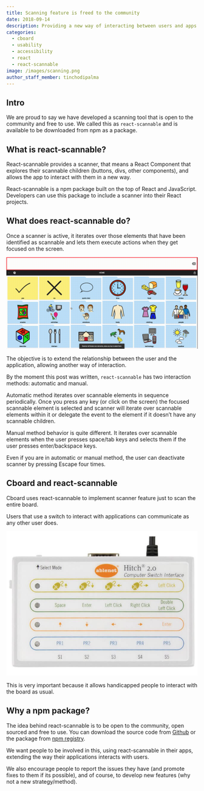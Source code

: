 ```yaml
---
title: Scanning feature is freed to the community
date: 2018-09-14
description: Providing a new way of interacting between users and apps
categories:
  - cboard
  - usability
  - accessibility
  - react
  - react-scannable
image: /images/scanning.png
author_staff_member: tinchodipalma
---
```

## Intro
We are proud to say we have developed a scanning tool that is open to the community and free to use. We called this as `react-scannable` and is available to be downloaded from npm as a package.

## What is react-scannable?
React-scannable provides a scanner, that means a React Component that explores their scannable children (buttons, divs, other components), and allows the app to interact with them in a new way.

React-scannable is a npm package built on the top of React and JavaScript. Developers can use this package to include a scanner into their React projects.

## What does react-scannable do?
Once a scanner is active, it iterates over those elements that have been identified as scannable and lets them execute actions when they get focused on the screen.

![react-scannable in action](/images/scanning.gif)

The objective is to extend the relationship between the user and the application, allowing another way of interaction.

By the moment this post was written, `react-scannable` has two interaction methods: automatic and manual.

Automatic method iterates over scannable elements in sequence periodically. Once you press any key (or click on the screen) the focused scannable element is selected and scanner will iterate over scannable elements within it or delegate the event to the element if it doesn’t have any scannable children.

Manual method behavior is quite different. It iterates over scannable elements when the user presses space/tab keys and selects them if the user presses enter/backspace keys.

Even if you are in automatic or manual method, the user can deactivate scanner by pressing Escape four times.

## Cboard and react-scannable
Cboard uses react-scannable to implement scanner feature just to scan the entire board.

Users that use a switch to interact with applications can communicate as any other user does.

![switch](/images/switch.jpg)

This is very important because it allows handicapped people to interact with the board as usual.

## Why a npm package?
The idea behind react-scannable is to be open to the community, open sourced and free to use. You can download the source code from [Github](https://github.com/cboard-org/react-scannable) or the package from [npm registry](https://www.npmjs.com/package/react-scannable).

We want people to be involved in this, using react-scannable in their apps, extending the way their applications interacts with users.

We also encourage people to report the issues they have (and promote fixes to them if its possible), and of course, to develop new features (why not a new strategy/method).
